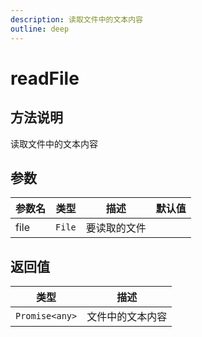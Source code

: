 ```yaml
---
description: 读取文件中的文本内容
outline: deep
---
```


# readFile

## 方法说明

读取文件中的文本内容

## 参数

| 参数名 | 类型 | 描述 | 默认值 |
| --- | --- | --- | --- |
| file | `File` | 要读取的文件 |  |

## 返回值

| 类型 | 描述 |
| --- | --- |
| `Promise<any>` | 文件中的文本内容 |
